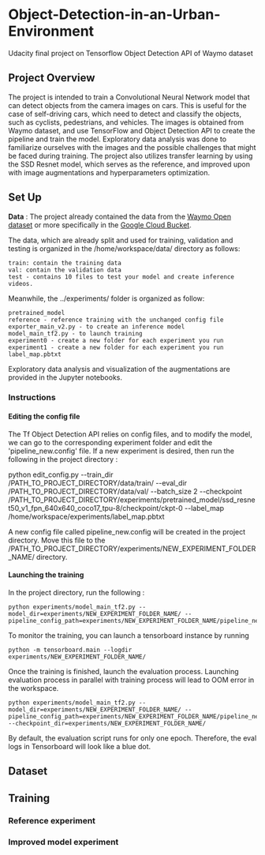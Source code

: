 # Object-Detection-in-an-Urban-Environment
Udacity final project on Tensorflow Object Detection API of Waymo dataset

## Project Overview
The project is intended to train a Convolutional Neural Network model that can detect objects from the camera images on cars. This is useful for the case of self-driving cars, which need to detect and classify the objects, such as cyclists, pedestrians, and vehicles. The images is obtained from Waymo dataset, and use TensorFlow and Object Detection API to create the pipeline and train the model. Exploratory data analysis was done to familiarize ourselves with the images and the possible challenges that might be faced during training. The project also utilizes transfer learning by using the SSD Resnet model, which serves as the reference, and improved upon with image augmentations and hyperparameters optimization.

## Set Up
**Data** : The project already contained the data from the [Waymo Open dataset](https://waymo.com/open/) or more specifically in the [Google Cloud Bucket](https://console.cloud.google.com/storage/browser/waymo_open_dataset_v_1_2_0_individual_files;tab=objects?pli=1&prefix=&forceOnObjectsSortingFiltering=false).

The data, which are already split and used for training, validation and testing is organized in the /home/workspace/data/ directory as follows:

    train: contain the training data
    val: contain the validation data
    test - contains 10 files to test your model and create inference videos.

Meanwhile, the ../experiments/ folder is organized as follow:

    pretrained_model
    reference - reference training with the unchanged config file
    exporter_main_v2.py - to create an inference model
    model_main_tf2.py - to launch training
    experiment0 - create a new folder for each experiment you run
    experiment1 - create a new folder for each experiment you run
    label_map.pbtxt
    
Exploratory data analysis and visualization of the augmentations are provided in the Jupyter notebooks.

### Instructions
#### Editing the config file

The Tf Object Detection API relies on config files, and to modify the model, we can go to the corresponding experiment folder and edit the 'pipeline_new.config' file. If a new experiment is desired, then run the following in the project directory :

python edit_config.py --train_dir /PATH_TO_PROJECT_DIRECTORY/data/train/ --eval_dir /PATH_TO_PROJECT_DIRECTORY/data/val/ --batch_size 2 --checkpoint /PATH_TO_PROJECT_DIRECTORY/experiments/pretrained_model/ssd_resnet50_v1_fpn_640x640_coco17_tpu-8/checkpoint/ckpt-0 --label_map /home/workspace/experiments/label_map.pbtxt

A new config file called pipeline_new.config will be created in the project directory. Move this file to the /PATH_TO_PROJECT_DIRECTORY/experiments/NEW_EXPERIMENT_FOLDER_NAME/ directory.

#### Launching the training
In the project directory, run the following :

    python experiments/model_main_tf2.py --model_dir=experiments/NEW_EXPERIMENT_FOLDER_NAME/ --pipeline_config_path=experiments/NEW_EXPERIMENT_FOLDER_NAME/pipeline_new.config

To monitor the training, you can launch a tensorboard instance by running 
    
    python -m tensorboard.main --logdir experiments/NEW_EXPERIMENT_FOLDER_NAME/ 
    
Once the training is finished, launch the evaluation process. Launching evaluation process in parallel with training process will lead to OOM error in the workspace.

    python experiments/model_main_tf2.py --model_dir=experiments/NEW_EXPERIMENT_FOLDER_NAME/ --pipeline_config_path=experiments/NEW_EXPERIMENT_FOLDER_NAME/pipeline_new.config --checkpoint_dir=experiments/NEW_EXPERIMENT_FOLDER_NAME/

By default, the evaluation script runs for only one epoch. Therefore, the eval logs in Tensorboard will look like a blue dot.

## Dataset


## Training
### Reference experiment


### Improved model experiment

